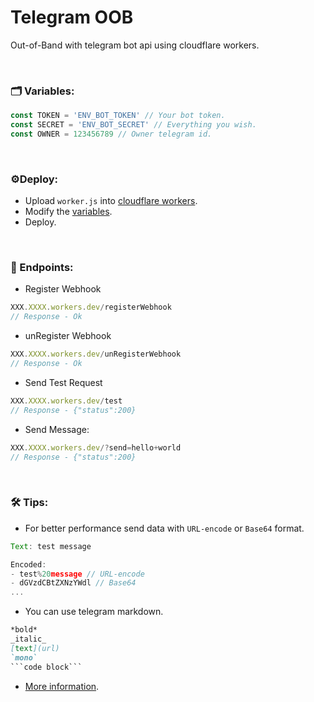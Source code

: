 # Telegram OOB
Out-of-Band with telegram bot api using cloudflare workers.

<br>

### 🗂 Variables:
```javascript
const TOKEN = 'ENV_BOT_TOKEN' // Your bot token.
const SECRET = 'ENV_BOT_SECRET' // Everything you wish.
const OWNER = 123456789 // Owner telegram id.
```

<br>

### ⚙️Deploy:
- Upload `worker.js` into [cloudflare workers](https://workers.cloudflare.com/).
- Modify the [variables](#Variables).
- Deploy.

<br>

### 🔗 Endpoints:
- Register Webhook
```javascript
XXX.XXXX.workers.dev/registerWebhook
// Response - Ok
```
- unRegister Webhook
```javascript
XXX.XXXX.workers.dev/unRegisterWebhook
// Response - Ok
```
- Send Test Request
```javascript
XXX.XXXX.workers.dev/test
// Response - {"status":200}
```
- Send Message:
```javascript
XXX.XXXX.workers.dev/?send=hello+world
// Response - {"status":200}
```

<br>

### 🛠 Tips:
- For better performance send data with `URL-encode` or `Base64` format.
```javascript
Text: test message

Encoded:
- test%20message // URL-encode
- dGVzdCBtZXNzYWdl // Base64
...
```
- You can use telegram markdown.
```markdown
*bold*
_italic_
[text](url)
`mono`
```code block```
```
- [More information](https://www.google.com/search?&q=oob+blind+hunting).
